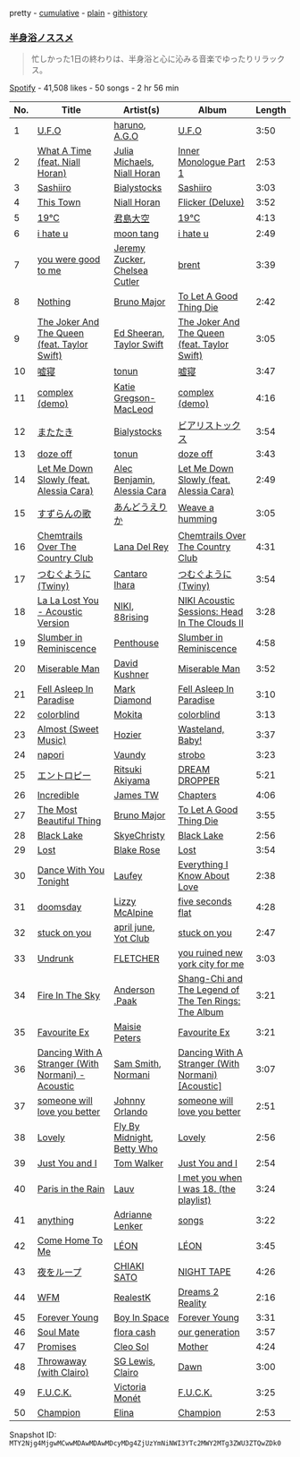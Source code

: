 pretty - [cumulative](/playlists/cumulative/37i9dQZF1DX0gw71wbsSV6.md) - [plain](/playlists/plain/37i9dQZF1DX0gw71wbsSV6) - [githistory](https://github.githistory.xyz/mackorone/spotify-playlist-archive/blob/main/playlists/plain/37i9dQZF1DX0gw71wbsSV6)

### [半身浴ノススメ](https://open.spotify.com/playlist/37i9dQZF1DX0gw71wbsSV6)

> 忙しかった1日の終わりは、半身浴と心に沁みる音楽でゆったりリラックス。

[Spotify](https://open.spotify.com/user/spotify) - 41,508 likes - 50 songs - 2 hr 56 min

| No. | Title | Artist(s) | Album | Length |
|---|---|---|---|---|
| 1 | [U.F.O](https://open.spotify.com/track/01LxBtO7yAI4hpP6lxFW1j) | [haruno](https://open.spotify.com/artist/0e38gC4yKt5f26icSfhP5u), [A.G.O](https://open.spotify.com/artist/5SeNiJVjU56de5iLf0XbwK) | [U.F.O](https://open.spotify.com/album/73rI30alnLXFitAnxHeNG0) | 3:50 |
| 2 | [What A Time \(feat\. Niall Horan\)](https://open.spotify.com/track/5WtfUKzXircvW8l5aaVZWT) | [Julia Michaels](https://open.spotify.com/artist/0ZED1XzwlLHW4ZaG4lOT6m), [Niall Horan](https://open.spotify.com/artist/1Hsdzj7Dlq2I7tHP7501T4) | [Inner Monologue Part 1](https://open.spotify.com/album/1xJ7jIK1tT0aVoJw1fPE6r) | 2:53 |
| 3 | [Sashiiro](https://open.spotify.com/track/21lckxUcSbNjXvevhrEmqt) | [Bialystocks](https://open.spotify.com/artist/3y24PAHjsJ3rWvMWERM7Oe) | [Sashiiro](https://open.spotify.com/album/2N7EaA2edo7hIYqsAFmxbI) | 3:03 |
| 4 | [This Town](https://open.spotify.com/track/0qvzXomUDJVaUboy2wMfiS) | [Niall Horan](https://open.spotify.com/artist/1Hsdzj7Dlq2I7tHP7501T4) | [Flicker \(Deluxe\)](https://open.spotify.com/album/7ahctQBwcSxDdP0fRAPo2p) | 3:52 |
| 5 | [19℃](https://open.spotify.com/track/5dlsXs7v9N6BmUFyF0h3kY) | [君島大空](https://open.spotify.com/artist/5rjahCZtY8h4y2EHCnpgtQ) | [19℃](https://open.spotify.com/album/5e6Dnt4gBECf2Sk2fb7QfS) | 4:13 |
| 6 | [i hate u](https://open.spotify.com/track/1SMS6ig5qiNbjYfm3du2rM) | [moon tang](https://open.spotify.com/artist/51ZhiTtynrHq7tD4xfGZV7) | [i hate u](https://open.spotify.com/album/34CBGNvwe29SICNBKEXhzI) | 2:49 |
| 7 | [you were good to me](https://open.spotify.com/track/4CxFN5zON70B3VOPBYbd6P) | [Jeremy Zucker](https://open.spotify.com/artist/3gIRvgZssIb9aiirIg0nI3), [Chelsea Cutler](https://open.spotify.com/artist/5JMLG56F1X5mFmWNmS0iAp) | [brent](https://open.spotify.com/album/16mjtcKPxpQ4ajFHmJ0hJC) | 3:39 |
| 8 | [Nothing](https://open.spotify.com/track/1lORkxEMmsCZqhoxcmk3A3) | [Bruno Major](https://open.spotify.com/artist/0hDjKSKjl1DC7ovYTDJHe8) | [To Let A Good Thing Die](https://open.spotify.com/album/4NWvFq8Cst2Y5iHOouXtMz) | 2:42 |
| 9 | [The Joker And The Queen \(feat\. Taylor Swift\)](https://open.spotify.com/track/6N1K5OVVCopBjGViHs2IvP) | [Ed Sheeran](https://open.spotify.com/artist/6eUKZXaKkcviH0Ku9w2n3V), [Taylor Swift](https://open.spotify.com/artist/06HL4z0CvFAxyc27GXpf02) | [The Joker And The Queen \(feat\. Taylor Swift\)](https://open.spotify.com/album/0vkAczpFKCazPKaoLtnBr0) | 3:05 |
| 10 | [嘘寝](https://open.spotify.com/track/5hUqa7aXDPzl8H3gdavuns) | [tonun](https://open.spotify.com/artist/4eF1tYcUa9voNDX7xVTrZG) | [嘘寝](https://open.spotify.com/album/7zkHeXykXJfponPUUjvvGM) | 3:47 |
| 11 | [complex \(demo\)](https://open.spotify.com/track/1ovZe7upcqycTuPFfOg6kB) | [Katie Gregson\-MacLeod](https://open.spotify.com/artist/2xCYQunn7ZXK6qOwXWPvcF) | [complex \(demo\)](https://open.spotify.com/album/4iHBCJPZUha2xs84jNZ4jc) | 4:16 |
| 12 | [またたき](https://open.spotify.com/track/6K5HCzRSvOCViWBVCc3wYH) | [Bialystocks](https://open.spotify.com/artist/3y24PAHjsJ3rWvMWERM7Oe) | [ビアリストックス](https://open.spotify.com/album/3bj0rxNiqW8FPj2exowDFQ) | 3:54 |
| 13 | [doze off](https://open.spotify.com/track/0nkqg2Sf2dtOYcLwkIcMWZ) | [tonun](https://open.spotify.com/artist/4eF1tYcUa9voNDX7xVTrZG) | [doze off](https://open.spotify.com/album/3MsQs4mgM7rNanS8Eh1T6b) | 3:43 |
| 14 | [Let Me Down Slowly \(feat\. Alessia Cara\)](https://open.spotify.com/track/1roCmBlcpV7LzsmB7pmCyt) | [Alec Benjamin](https://open.spotify.com/artist/5IH6FPUwQTxPSXurCrcIov), [Alessia Cara](https://open.spotify.com/artist/2wUjUUtkb5lvLKcGKsKqsR) | [Let Me Down Slowly \(feat\. Alessia Cara\)](https://open.spotify.com/album/30NnJW4urmnnaExzLLMuy6) | 2:49 |
| 15 | [すずらんの歌](https://open.spotify.com/track/5uGWTMTzfgIJrt1oZGGQE5) | [あんどうえりか](https://open.spotify.com/artist/2kGL5RB3qWLSeEpXGcLk44) | [Weave a humming](https://open.spotify.com/album/22l7aQjhcy232u4GoxWbsx) | 3:05 |
| 16 | [Chemtrails Over The Country Club](https://open.spotify.com/track/7bPWdJgx8vek7S5i5yAtvG) | [Lana Del Rey](https://open.spotify.com/artist/00FQb4jTyendYWaN8pK0wa) | [Chemtrails Over The Country Club](https://open.spotify.com/album/6QeosPQpJckkW0Obir5RT8) | 4:31 |
| 17 | [つむぐように \(Twiny\)](https://open.spotify.com/track/39leepccRwzzJZi76sK3GS) | [Cantaro Ihara](https://open.spotify.com/artist/0Mjk62ywbh7Y0GWw4grdLe) | [つむぐように \(Twiny\)](https://open.spotify.com/album/0XlGIOzcJRlQxvksyHic0o) | 3:54 |
| 18 | [La La Lost You \- Acoustic Version](https://open.spotify.com/track/5WkCcSa78lM1Ym4LXzJUiN) | [NIKI](https://open.spotify.com/artist/2kxP07DLgs4xlWz8YHlvfh), [88rising](https://open.spotify.com/artist/1AhjOkOLkbHUfcHDSErXQs) | [NIKI Acoustic Sessions: Head In The Clouds II](https://open.spotify.com/album/00ikjZ4maHRaqxMI96NPQD) | 3:28 |
| 19 | [Slumber in Reminiscence](https://open.spotify.com/track/7tuHVPcFSZfnU49JowoEku) | [Penthouse](https://open.spotify.com/artist/50QaWH5OLY3Pkt1XNCGk6L) | [Slumber in Reminiscence](https://open.spotify.com/album/1BnKk4beQYpjPKqba2fTq0) | 4:58 |
| 20 | [Miserable Man](https://open.spotify.com/track/6gPPoRYJwCsoB2VVdPJfmo) | [David Kushner](https://open.spotify.com/artist/33NVpKoXjItPwUJTMZIOiY) | [Miserable Man](https://open.spotify.com/album/2l8bIF7dlr0xNkFJnQXUE4) | 3:52 |
| 21 | [Fell Asleep In Paradise](https://open.spotify.com/track/4smKBOIZWzkaNBH76wdlo2) | [Mark Diamond](https://open.spotify.com/artist/7Il2FrLyoQt0JlyhJRDL1c) | [Fell Asleep In Paradise](https://open.spotify.com/album/4uWooAK4gqZ5WdUh29jrBJ) | 3:10 |
| 22 | [colorblind](https://open.spotify.com/track/4o3XxiQ9BljY4OU38zanC0) | [Mokita](https://open.spotify.com/artist/3sKeaby6GMSJWgYueZaSjE) | [colorblind](https://open.spotify.com/album/5P0vqIQlY92T0uYUcYw0yI) | 3:13 |
| 23 | [Almost \(Sweet Music\)](https://open.spotify.com/track/5Apvsk0suoivI1H8CmBglv) | [Hozier](https://open.spotify.com/artist/2FXC3k01G6Gw61bmprjgqS) | [Wasteland, Baby!](https://open.spotify.com/album/2c7gFThUYyo2t6ogAgIYNw) | 3:37 |
| 24 | [napori](https://open.spotify.com/track/7LPL74iMxXZ4hEjCwmLMae) | [Vaundy](https://open.spotify.com/artist/2IUl3m1H1EQ7QfNbNWvgru) | [strobo](https://open.spotify.com/album/2sBQhSi92938W2hCLALSHy) | 3:23 |
| 25 | [エントロピー](https://open.spotify.com/track/6xxfY1JMxMYQ3t75UR3BEK) | [Ritsuki Akiyama](https://open.spotify.com/artist/2RyFl8CsXJDOd4hnh3RRE9) | [DREAM DROPPER](https://open.spotify.com/album/6Jzn1Cni94VChGWzQH2Eqh) | 5:21 |
| 26 | [Incredible](https://open.spotify.com/track/5bZeugrr7oIATt1CLJuhT4) | [James TW](https://open.spotify.com/artist/0B3N0ZINFWvizfa8bKiz4v) | [Chapters](https://open.spotify.com/album/3GNzXsFbzdwM0WKCZtgeNP) | 4:06 |
| 27 | [The Most Beautiful Thing](https://open.spotify.com/track/07koEqsKHZTlGVMC9eoEjO) | [Bruno Major](https://open.spotify.com/artist/0hDjKSKjl1DC7ovYTDJHe8) | [To Let A Good Thing Die](https://open.spotify.com/album/4NWvFq8Cst2Y5iHOouXtMz) | 3:55 |
| 28 | [Black Lake](https://open.spotify.com/track/0CoSJeJPeotaraesHiqIZE) | [SkyeChristy](https://open.spotify.com/artist/1gs7KrnlCg03ctwSwLuLND) | [Black Lake](https://open.spotify.com/album/3rAvZ5XEICgTeuyid3dl87) | 2:56 |
| 29 | [Lost](https://open.spotify.com/track/5uMoppTUGhP4l1Unv4OaMX) | [Blake Rose](https://open.spotify.com/artist/7wLyGTO9vUS7ndlq4BvBGe) | [Lost](https://open.spotify.com/album/1sW3lhfPUhjjgD6oaYnBnV) | 3:54 |
| 30 | [Dance With You Tonight](https://open.spotify.com/track/1WUAyibDAavzj94N8JwVpW) | [Laufey](https://open.spotify.com/artist/7gW0r5CkdEUMm42w9XpyZO) | [Everything I Know About Love](https://open.spotify.com/album/0Ydm84ftyiWRGOIFkdl30L) | 2:38 |
| 31 | [doomsday](https://open.spotify.com/track/4WjxtORnwPavm5PDsAWJEc) | [Lizzy McAlpine](https://open.spotify.com/artist/1GmsPCcpKgF9OhlNXjOsbS) | [five seconds flat](https://open.spotify.com/album/68L5xVV9wydotfDXEik7eD) | 4:28 |
| 32 | [stuck on you](https://open.spotify.com/track/0Ebv4nwxtPcRNSTKq6xDXv) | [april june](https://open.spotify.com/artist/4WreACyfQITcXGx86xxYkG), [Yot Club](https://open.spotify.com/artist/6FugQjLquBF4JzATRN70bR) | [stuck on you](https://open.spotify.com/album/64FQC1Jn0rGTricYmZEc1Y) | 2:47 |
| 33 | [Undrunk](https://open.spotify.com/track/1Pj5oOFzLYELyyeh1IYRK0) | [FLETCHER](https://open.spotify.com/artist/5qa31A9HySw3T7MKWI9bGg) | [you ruined new york city for me](https://open.spotify.com/album/4aGGhfTv8mJ9JAiz8dsa0L) | 3:03 |
| 34 | [Fire In The Sky](https://open.spotify.com/track/3zpGIFghtnVlwMXWyKW474) | [Anderson .Paak](https://open.spotify.com/artist/3jK9MiCrA42lLAdMGUZpwa) | [Shang\-Chi and The Legend of The Ten Rings: The Album](https://open.spotify.com/album/2kAqjStKcwlDD59H0llhGC) | 3:21 |
| 35 | [Favourite Ex](https://open.spotify.com/track/1a1SQeSqUKzH5OUVTEx4ae) | [Maisie Peters](https://open.spotify.com/artist/2RVvqRBon9NgaGXKfywDSs) | [Favourite Ex](https://open.spotify.com/album/0hIIlNhG6PZoQxCmSA24Uz) | 3:21 |
| 36 | [Dancing With A Stranger \(With Normani\) \- Acoustic](https://open.spotify.com/track/29f11nLUcMYQ2Ndbnb7N0o) | [Sam Smith](https://open.spotify.com/artist/2wY79sveU1sp5g7SokKOiI), [Normani](https://open.spotify.com/artist/2cWZOOzeOm4WmBJRnD5R7I) | [Dancing With A Stranger \(With Normani\) \[Acoustic\]](https://open.spotify.com/album/0JtZ4dyxvzFUCjeVrgPkHZ) | 3:07 |
| 37 | [someone will love you better](https://open.spotify.com/track/1wyAGxisJ8eiOdfFMSxBu7) | [Johnny Orlando](https://open.spotify.com/artist/6aX6KqXgEcARRHwvWxHcFW) | [someone will love you better](https://open.spotify.com/album/6j7jltAZFcJnnPPIJf9ZbP) | 2:51 |
| 38 | [Lovely](https://open.spotify.com/track/3zjw3EZfvgjuR4AQhVlNq7) | [Fly By Midnight](https://open.spotify.com/artist/4rQTEdG6hDVOlDUFKs9EjZ), [Betty Who](https://open.spotify.com/artist/0t3QQl52F463sxGXb1ckhB) | [Lovely](https://open.spotify.com/album/61PhrZ1QgJCsQSYxlh87RZ) | 2:56 |
| 39 | [Just You and I](https://open.spotify.com/track/2n48BjaFSczfeIG3HaIaPv) | [Tom Walker](https://open.spotify.com/artist/7z2avKuuiMAT4XZJFv8Rvh) | [Just You and I](https://open.spotify.com/album/5nISEcZY5ZruC6qx48BoVA) | 2:54 |
| 40 | [Paris in the Rain](https://open.spotify.com/track/2MOoIbJWIYikwIXjBDe26i) | [Lauv](https://open.spotify.com/artist/5JZ7CnR6gTvEMKX4g70Amv) | [I met you when I was 18\. \(the playlist\)](https://open.spotify.com/album/71cQY3dUThCY6vVKaUIXqR) | 3:24 |
| 41 | [anything](https://open.spotify.com/track/4PwWESSlTwzvw9B7bmtTLS) | [Adrianne Lenker](https://open.spotify.com/artist/4aKWmkWAKviFlyvHYPTNQY) | [songs](https://open.spotify.com/album/2Qt8Z1LB3Fsrf6nhBNsvUJ) | 3:22 |
| 42 | [Come Home To Me](https://open.spotify.com/track/2K8elWg8ihrZRwZJ7Gy6L3) | [LÉON](https://open.spotify.com/artist/4SqTiwOEdYrNayaGMkc7ia) | [LÉON](https://open.spotify.com/album/4rH2e0qPw9MrwOSdk9rKNe) | 3:45 |
| 43 | [夜をループ](https://open.spotify.com/track/5aF7JEshjhV8gsg8INAOYX) | [CHIAKI SATO](https://open.spotify.com/artist/7fD1pCIsnPsUt6mHizHGnt) | [NIGHT TAPE](https://open.spotify.com/album/3FIYJQnPsIVBQiorttCmAB) | 4:26 |
| 44 | [WFM](https://open.spotify.com/track/6z6OFc8qYsqUBSOWta3nLV) | [RealestK](https://open.spotify.com/artist/35R1B97CfrqKFFI3QBkTDx) | [Dreams 2 Reality](https://open.spotify.com/album/63csfi2IBLJh9kozmsThfd) | 2:16 |
| 45 | [Forever Young](https://open.spotify.com/track/6o4KLywJfGXPuuwZDEoYSt) | [Boy In Space](https://open.spotify.com/artist/0xu4jAQQv7ZAqvFGdc9HgP) | [Forever Young](https://open.spotify.com/album/0noNZlQ3ecnWvtrNSpMi50) | 3:31 |
| 46 | [Soul Mate](https://open.spotify.com/track/4IOXp1xFiMh5FtSEGim4CO) | [flora cash](https://open.spotify.com/artist/6GpcBKNmZDIrRzYkPJu7Wd) | [our generation](https://open.spotify.com/album/5MEaV6TQEOzV4l3bhwySJx) | 3:57 |
| 47 | [Promises](https://open.spotify.com/track/6aQ7nlAEOhhRnsHi6eY0zT) | [Cleo Sol](https://open.spotify.com/artist/3ETLPQkcEd7z4k3IbZmXMq) | [Mother](https://open.spotify.com/album/3cDl7l5FGQi93NgtqFR1gR) | 4:24 |
| 48 | [Throwaway \(with Clairo\)](https://open.spotify.com/track/2MnEG4htbbdfoUsyzxZ4BM) | [SG Lewis](https://open.spotify.com/artist/0GG2cWaonE4JPrjcCCQ1EG), [Clairo](https://open.spotify.com/artist/3l0CmX0FuQjFxr8SK7Vqag) | [Dawn](https://open.spotify.com/album/57TxOlFzG9yvAKEdjjm2yB) | 3:00 |
| 49 | [F.U.C.K.](https://open.spotify.com/track/0iDuW211AjTsYDPsLxyqX4) | [Victoria Monét](https://open.spotify.com/artist/63XBtGSEZINSyXylZxEUbv) | [F.U.C.K.](https://open.spotify.com/album/5ECJ8Rfo3VvvGz7MeBfhFC) | 3:25 |
| 50 | [Champion](https://open.spotify.com/track/1z1mMZtZW0gvR9FSPc7JpJ) | [Elina](https://open.spotify.com/artist/4K9OTkRXEFL6NDXFTqVmq9) | [Champion](https://open.spotify.com/album/7Bn79CglkuFFWRJa7w5FPt) | 2:53 |

Snapshot ID: `MTY2Njg4MjgwMCwwMDAwMDAwMDcyMDg4ZjUzYmNiNWI3YTc2MWY2MTg3ZWU3ZTQwZDk0`
